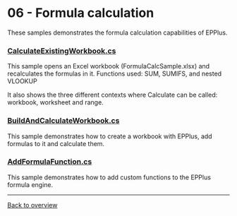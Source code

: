 ﻿# 06 - Formula calculation
These samples demonstrates the formula calculation capabilities of EPPlus.

### [CalculateExistingWorkbook.cs](CalculateExistingWorkbook.cs)
This sample opens an Excel workbook (FormulaCalcSample.xlsx) and recalculates the formulas in it. Functions used: SUM, SUMIFS, and nested VLOOKUP

It also shows the three different contexts where Calculate can be called: workbook, worksheet and range.

### [BuildAndCalculateWorkbook.cs](BuildAndCalculateWorkbook.cs)
This sample demonstrates how to create a workbook with EPPlus, add formulas to it and calculate them.

### 
### [AddFormulaFunction.cs](AddFormulaFunction.cs)
This sample demonstrates how to add custom functions to the EPPlus formula engine.

---
[Back to overview](/Readme.md)